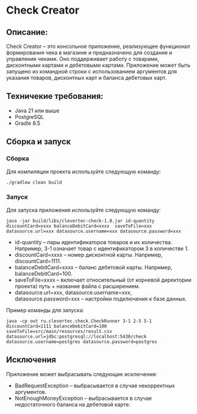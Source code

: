 # Check Creator

## Описание:

Check Creator – это консольное приложение, реализующее функционал формирования чека в магазине и предназначено для создания и управления чеками. Оно поддерживает работу с товарами, дисконтными картами и дебетовыми картами. Приложение может быть запущено из командной строки с использованием аргументов для указания товаров, дисконтных карт и баланса дебетовых карт.

## Техничекие требования:

- Java 21 или выше
- PostgreSQL
- Gradle 8.5

## Сборка и запуск

### Сборка

Для компиляции проекта используйте следующую команду:

    ./gradlew clean build

### Запуск

Для запуска приложения используйте следующую команду:

    java -jar build/libs/clevertec-check-1.0.jar id-quantity discountCard=хххх balanceDebitCard=хххх  saveToFile=xxx datasource.url=ххх datasource.username=ххх datasource.password=ххх


* id-quantity – пары идентификаторов товаров и их количества. Например, 3-1 означает товар с идентификатором 3 в количестве 1. 
* discountCard=xxxx – номер дисконтной карты. Например, discountCard=1111. 
* balanceDebitCard=xxxx – баланс дебетовой карты. Например, balanceDebitCard=100.
* saveToFile=xxxx – включает относительный (от корневой директории проекта) путь + название файла с расширением.
* datasource.url=ххх, datasource.username=ххх, datasource.password=ххх – настройки подключения к базе данных.

Пример команды для запуска:

    java -cp out ru.clevertec.check.CheckRunner 3-1 2-5 5-1 discountCard=1111 balanceDebitCard=100 saveToFile=src/main/resources/result.csv datasource.url=jdbc:postgresql://localhost:5430/check datasource.username=postgres datasource.password=postgres

## Исключения
Приложение может выбрасывать следующие исключения:
- BadRequestException – выбрасывается в случае некорректных аргументов. 
- NotEnoughMoneyException – выбрасывается в случае недостаточного баланса на дебетовой карте.
